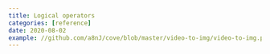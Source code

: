 ```yaml
---
title: Logical operators
categories: [reference]
date: 2020-08-02
example: //github.com/a8nJ/cove/blob/master/video-to-img/video-to-img.php
---
```

